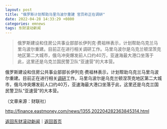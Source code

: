 ```yaml
---
layout: post
title: "俄罗斯计划帮助马里乌波尔重建 官员称正在调研"
date: 2022-04-28 14:33:29 +0800
categories: emnews
tags: 东财滚动新闻
---
```

> 俄罗斯建设和住房公共事业部部长伊列克·费祖林表示，计划帮助乌克兰马里乌波尔重建。目前正在进行相关调研工作。马里乌波尔是乌克兰顿涅茨克地区第二大城市，俄乌冲突爆发前人口约40万，亚速海最大港口坐落于此，这里还是乌克兰国民警卫队“亚速营”的大本营。

<p>俄罗斯建设和住房公共事业部部长伊列克·费祖林表示，计划帮助乌克兰马里乌波尔重建。目前正在进行相关<span id="Info.3274"><a href="http://data.eastmoney.com/jgdy/" class="infokey">调研</a></span>工作。马里乌波尔是乌克兰顿涅茨克地区第二大城市，俄乌冲突爆发前人口约40万，亚速海最大港口坐落于此，这里还是乌克兰国民警卫队“亚速营”的大本营。</p><p class="em_media">（文章来源：财联社）</p>

<http://finance.eastmoney.com/news/1355,202204282363845314.html>

[返回东财滚动新闻](//finews.withounder.com/emnews/)｜[返回首页](//finews.withounder.com/)